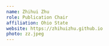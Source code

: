```yaml
---
name: Zhihui Zhu
role: Publication Chair
affiliation: Ohio State
website: https://zhihuizhu.github.io
photo: zz.jpeg
---
```

